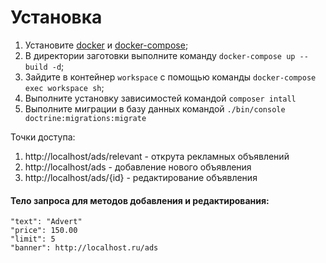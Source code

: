 # Установка

1. Установите [docker](https://docs.docker.com/engine/install/ubuntu/) и [docker-compose](https://docs.docker.com/compose/install/);
1. В директории заготовки выполните команду `docker-compose up --build -d`;
1. Зайдите в контейнер `workspace` с помощью команды `docker-compose exec workspace sh`;
1. Выполните установку зависимостей командой `composer intall`
1. Выполните миграции в базу данных командой `./bin/console doctrine:migrations:migrate`

Точки доступа:
1. http://localhost/ads/relevant - открута рекламных объявлений
1. http://localhost/ads - добавление нового объявления
1. http://localhost/ads/{id} - редактирование объявления

#### Тело запроса для методов добавления и редактирования:
```
"text": "Advert"
"price": 150.00
"limit": 5
"banner": http://localhost.ru/ads